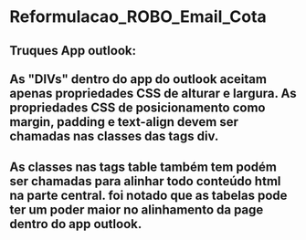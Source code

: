 # Reformulacao_ROBO_Email_Cota

## Truques App outlook:<br><br>As "DIVs" dentro do app do outlook aceitam apenas propriedades CSS de alturar e largura. As propriedades CSS de posicionamento como margin, padding e text-align devem ser chamadas nas classes das tags div.

## As classes nas tags table também tem podém ser chamadas para alinhar todo conteúdo html na parte central. foi notado que as tabelas pode ter um poder maior no alinhamento da page dentro do app outlook.

